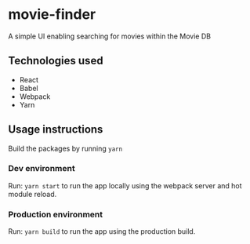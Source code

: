 # movie-finder
A simple UI enabling searching for movies within the Movie DB

## Technologies used

* React
* Babel
* Webpack
* Yarn

## Usage instructions

Build the packages by running `yarn`

### Dev environment

Run: `yarn start` to run the app locally using the webpack server and hot module reload.

### Production environment

Run: `yarn build` to run the app using the production build.
